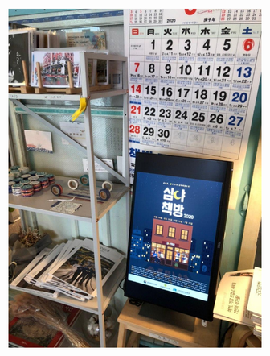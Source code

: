 ![Digital Signage](https://github.com/juhong-rdv/SignagePi/blob/master/image/photo_2020-06-14_18-12-27.jpg)
